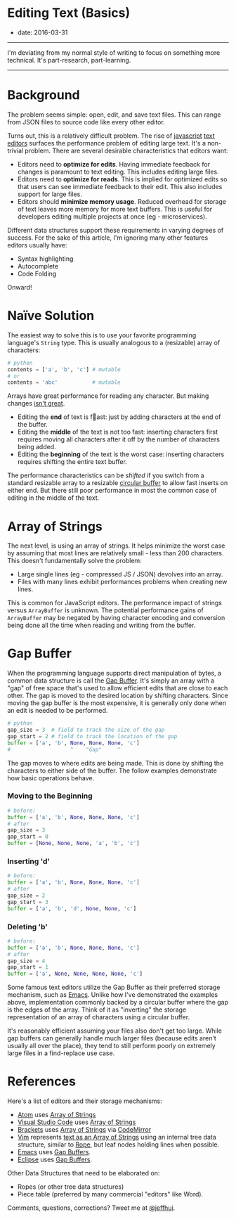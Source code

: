 # Editing Text (Basics)

- date: 2016-03-31

---------

I'm deviating from my normal style of writing to focus on something more technical. It's part-research, part-learning.

---------------

# Background

The problem seems simple: open, edit, and save text files. This can range from JSON files to source code like every other editor.

Turns out, this is a relatively difficult problem. The rise of [javascript][atom] [text][vscode] [editors][brackets] surfaces the performance problem of editing large text. It's a non-trivial problem. There are several desirable characteristics that editors want:

- Editors need to **optimize for edits**. Having immediate feedback for changes is paramount to text editing. This includes editing large files.
- Editors need to **optimize for reads**. This is implied for optimized edits so that users can see immediate feedback to their edit. This also includes support for large files.
- Editors should **minimize memory usage**. Reduced overhead for storage of text leaves more memory for more text buffers. This is useful for developers editing multiple projects at once (eg - microservices).

Different data structures support these requirements in varying degrees of success. For the sake of this article, I'm ignoring many other features editors usually have:

- Syntax highlighting
- Autocomplete
- Code Folding

Onward!

# Naïve Solution

The easiest way to solve this is to use your favorite programming language's `String` type. This is usually analogous to a (resizable) array of characters:

```python
# python
contents = ['a', 'b', 'c'] # mutable
# or
contents = 'abc'           # mutable
```

Arrays have great performance for reading any character. But making changes [isn't great][array-efficiency].

- Editing the **end** of text is fast: just by adding characters at the end of the buffer.
- Editing the **middle** of the text is not too fast: inserting characters first requires moving all characters after it off by the number of characters being added.
- Editing the **beginning** of the text is the worst case: inserting characters requires shifting the entire text buffer.

The performance characteristics can be *shifted* if you switch from a standard resizable array to a resizable [circular buffer][circular-buffer] to allow fast inserts on either end. But there still poor performance in most the common case of editing in the middle of the text.

# Array of Strings

The next level, is using an array of strings. It helps minimize the worst case by assuming that most lines are relatively small - less than 200 characters. This doesn't fundamentally solve the problem:

- Large single lines (eg - compressed JS / JSON) devolves into an array.
- Files with many lines exhibit performances problems when creating new lines.

This is common for JavaScript editors. The performance impact of strings versus `ArrayBuffer` is unknown. The potential performance gains of `ArrayBuffer` may be negated by having character encoding and conversion being done all the time when reading and writing from the buffer.

# Gap Buffer

When the programming language supports direct manipulation of bytes, a common data structure is call the [Gap Buffer][gap-buffer]. It's simply an array with a "gap" of free space that's used to allow efficient edits that are close to each other. The gap is moved to the desired location by shifting characters. Since moving the gap buffer is the most expensive, it is generally only done when an edit is needed to be performed.

```python
# python
gap_size = 3  # field to track the size of the gap
gap_start = 2 # field to track the location of the gap
buffer = ['a', 'b', None, None, None, 'c']
#                   ^    "Gap"     ^
```

The gap moves to where edits are being made. This is done by shifting the characters to either side of the buffer. The follow examples demonstrate how basic operations behave.

### Moving to the Beginning

```python
# before:
buffer = ['a', 'b', None, None, None, 'c']
# after
gap_size = 3
gap_start = 0
buffer = [None, None, None, 'a', 'b', 'c']
```

### Inserting 'd'

```python
# before:
buffer = ['a', 'b', None, None, None, 'c']
# after
gap_size = 2
gap_start = 3
buffer = ['a', 'b', 'd', None, None, 'c']
```

### Deleting 'b' 

```python
# before:
buffer = ['a', 'b', None, None, None, 'c']
# after
gap_size = 4
gap_start = 1
buffer = ['a', None, None, None, None, 'c']
```

Some famous text editors utilize the Gap Buffer as their preferred storage mechanism, such as [Emacs][emacs]. Unlike how I've demonstrated the examples above, implementation commonly backed by a circular buffer where the gap is the edges of the array. Think of it as "inverting" the storage representation of an array of characters using a circular buffer.

It's reasonably efficient assuming your files also don't get too large. While gap buffers can generally handle much larger files (because edits aren't usually all over the place), they tend to still perform poorly on extremely large files in a find-replace use case.

# References

Here's a list of editors and their storage mechanisms:

- [Atom][atom] uses [Array of Strings](https://github.com/atom/text-buffer/blob/master/src/text-buffer.coffee)
- [Visual Studio Code][vscode] uses [Array of Strings](https://github.com/Microsoft/vscode/blob/90eed31518ac40f9b038d85952e6320f79a51dc3/src/vs/editor/common/model/textModel.ts)
- [Brackets][brackets] uses [Array of Strings](https://github.com/codemirror/CodeMirror/blob/master/lib/codemirror.js#L7256-L7260) via [CodeMirror][codemirror]
- [Vim][vim] represents [text as an Array of Strings](https://github.com/vim/vim/blob/master/src/memline.c) using an internal tree data structure, similar to [Rope][rope], but leaf nodes holding lines when possible.
- [Emacs][emacs] uses [Gap Buffers](https://www.gnu.org/software/emacs/manual/html_node/elisp/Buffer-Gap.html).
- [Eclipse][eclipse] uses [Gap Buffers](https://github.com/eclipse/eclipse.platform.text/blob/master/org.eclipse.text/src/org/eclipse/jface/text/GapTextStore.java).

Other Data Structures that need to be elaborated on:

- Ropes (or other tree data structures)
- Piece table (preferred by many commercial "editors" like Word).

Comments, questions, corrections? Tweet me at [@jeffhui](https://twitter.com/jeffhui).

[atom]: https://atom.io "Github Atom"
[vscode]: https://code.visualstudio.com/ "Microsoft Visual Studio Code"
[brackets]: http://brackets.io/ "Adobe Brackets"
[array-efficiency]: https://en.wikipedia.org/wiki/Array_data_structure#Efficiency "Wikipedia: Array Efficiency"
[circular-buffer]: https://en.wikipedia.org/wiki/Circular_buffer "Wikipedia: Circular Buffer"
[gap-buffer]: https://en.wikipedia.org/wiki/Gap_buffer "Wikipedia: Gap Buffer"
[vim]: http://www.vim.org/
[rope]: https://en.wikipedia.org/wiki/Rope_(data_structure)
[emacs]: https://www.gnu.org/software/emacs/
[eclipse]: https://eclipse.org/
[codemirror]: https://codemirror.net/
